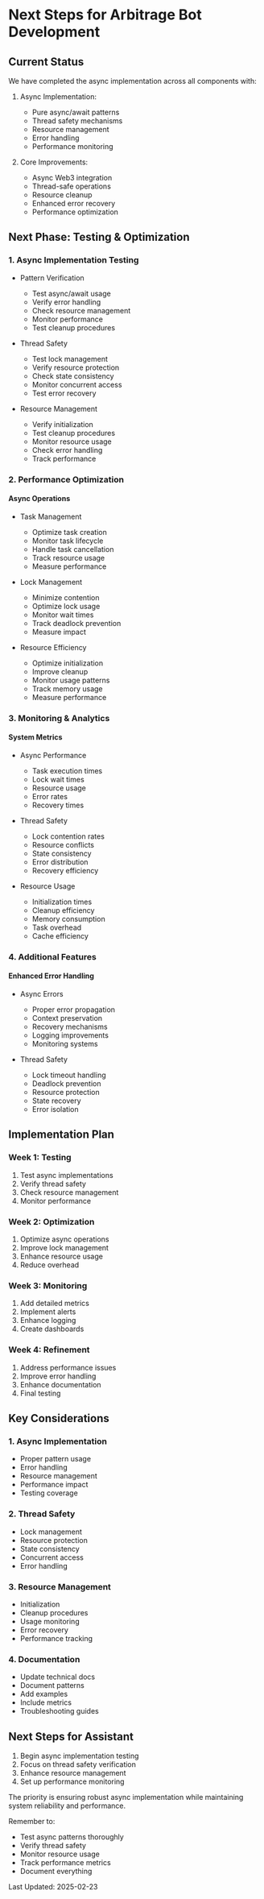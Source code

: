 # Next Steps for Arbitrage Bot Development

## Current Status
We have completed the async implementation across all components with:

1. Async Implementation:
   - Pure async/await patterns
   - Thread safety mechanisms
   - Resource management
   - Error handling
   - Performance monitoring

2. Core Improvements:
   - Async Web3 integration
   - Thread-safe operations
   - Resource cleanup
   - Enhanced error recovery
   - Performance optimization

## Next Phase: Testing & Optimization

### 1. Async Implementation Testing
- Pattern Verification
  * Test async/await usage
  * Verify error handling
  * Check resource management
  * Monitor performance
  * Test cleanup procedures

- Thread Safety
  * Test lock management
  * Verify resource protection
  * Check state consistency
  * Monitor concurrent access
  * Test error recovery

- Resource Management
  * Verify initialization
  * Test cleanup procedures
  * Monitor resource usage
  * Check error handling
  * Track performance

### 2. Performance Optimization

#### Async Operations
- Task Management
  * Optimize task creation
  * Monitor task lifecycle
  * Handle task cancellation
  * Track resource usage
  * Measure performance

- Lock Management
  * Minimize contention
  * Optimize lock usage
  * Monitor wait times
  * Track deadlock prevention
  * Measure impact

- Resource Efficiency
  * Optimize initialization
  * Improve cleanup
  * Monitor usage patterns
  * Track memory usage
  * Measure performance

### 3. Monitoring & Analytics

#### System Metrics
- Async Performance
  * Task execution times
  * Lock wait times
  * Resource usage
  * Error rates
  * Recovery times

- Thread Safety
  * Lock contention rates
  * Resource conflicts
  * State consistency
  * Error distribution
  * Recovery efficiency

- Resource Usage
  * Initialization times
  * Cleanup efficiency
  * Memory consumption
  * Task overhead
  * Cache efficiency

### 4. Additional Features

#### Enhanced Error Handling
- Async Errors
  * Proper error propagation
  * Context preservation
  * Recovery mechanisms
  * Logging improvements
  * Monitoring systems

- Thread Safety
  * Lock timeout handling
  * Deadlock prevention
  * Resource protection
  * State recovery
  * Error isolation

## Implementation Plan

### Week 1: Testing
1. Test async implementations
2. Verify thread safety
3. Check resource management
4. Monitor performance

### Week 2: Optimization
1. Optimize async operations
2. Improve lock management
3. Enhance resource usage
4. Reduce overhead

### Week 3: Monitoring
1. Add detailed metrics
2. Implement alerts
3. Enhance logging
4. Create dashboards

### Week 4: Refinement
1. Address performance issues
2. Improve error handling
3. Enhance documentation
4. Final testing

## Key Considerations

### 1. Async Implementation
- Proper pattern usage
- Error handling
- Resource management
- Performance impact
- Testing coverage

### 2. Thread Safety
- Lock management
- Resource protection
- State consistency
- Concurrent access
- Error handling

### 3. Resource Management
- Initialization
- Cleanup procedures
- Usage monitoring
- Error recovery
- Performance tracking

### 4. Documentation
- Update technical docs
- Document patterns
- Add examples
- Include metrics
- Troubleshooting guides

## Next Steps for Assistant
1. Begin async implementation testing
2. Focus on thread safety verification
3. Enhance resource management
4. Set up performance monitoring

The priority is ensuring robust async implementation while maintaining system reliability and performance.

Remember to:
- Test async patterns thoroughly
- Verify thread safety
- Monitor resource usage
- Track performance metrics
- Document everything

Last Updated: 2025-02-23